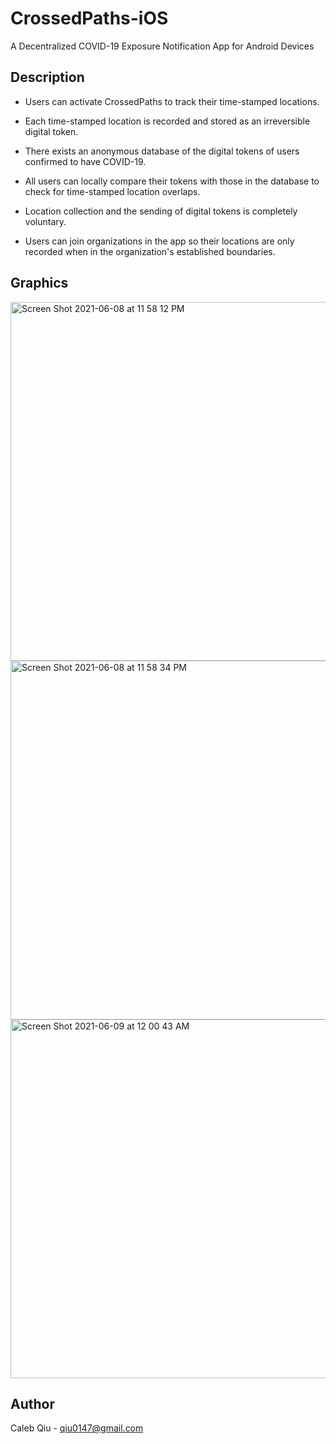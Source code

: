 # CrossedPaths-iOS
A Decentralized COVID-19 Exposure Notification App for Android Devices
## Description
- Users can activate CrossedPaths to track their time-stamped locations.     

- Each time-stamped location is recorded and stored as an irreversible digital token.   

- There exists an anonymous database of the digital tokens of users confirmed to have COVID-19.   

- All users can locally compare their tokens with those in the database to check for time-stamped location overlaps.   

- Location collection and the sending of digital tokens is completely voluntary.   

- Users can join organizations in the app so their locations are only recorded when in the organization's established boundaries.  

## Graphics

<img width="574" alt="Screen Shot 2021-06-08 at 11 58 12 PM" src="https://user-images.githubusercontent.com/33849821/121290978-802cfd80-c8b5-11eb-8aa7-02f8b36cb379.png">
<img width="574" alt="Screen Shot 2021-06-08 at 11 58 34 PM" src="https://user-images.githubusercontent.com/33849821/121290983-81f6c100-c8b5-11eb-8ba1-cc13522b1686.png">
<img width="574" alt="Screen Shot 2021-06-09 at 12 00 43 AM" src="https://user-images.githubusercontent.com/33849821/121291156-caae7a00-c8b5-11eb-93b3-98820e44005c.png">


## Author
Caleb Qiu -
qiu0147@gmail.com

